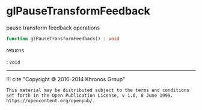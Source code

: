 # glPauseTransformFeedback
pause transform feedback operations

```php
function glPauseTransformFeedback() : void
```

returns

:    `void` 

---
     

!!! cite "Copyright © 2010-2014 Khronos Group"

    This material may be distributed subject to the terms and conditions set forth in the Open Publication License, v 1.0, 8 June 1999. https://opencontent.org/openpub/.
